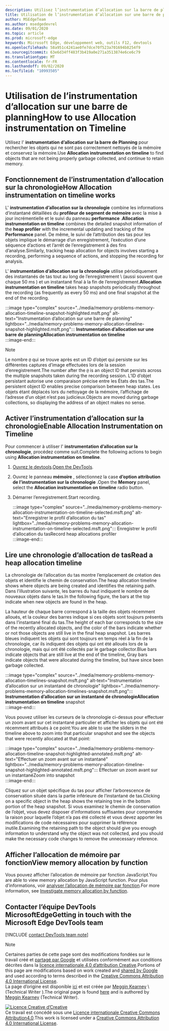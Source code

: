 ```yaml
---
description: Utilisez l’instrumentation d’allocation sur la barre de planning pour rechercher les objets qui ne sont pas correctement nettoyés de la mémoire et conservez la mémoire.
title: Utilisation de l’instrumentation d’allocation sur une barre de planning
author: MSEdgeTeam
ms.author: msedgedevrel
ms.date: 09/01/2020
ms.topic: article
ms.prod: microsoft-edge
keywords: Microsoft Edge, développement web, outils F12, devtools
ms.openlocfilehash: 58a951c4241ae0fe7dce70f523a701694b8254f9
ms.sourcegitcommit: 63e6d34ff483f3b419a0e271a3513874e6ce6c79
ms.translationtype: MT
ms.contentlocale: fr-FR
ms.lasthandoff: 09/02/2020
ms.locfileid: "10993505"
---
```

<!-- Copyright Meggin Kearney 

   Licensed under the Apache License, Version 2.0 (the "License");
   you may not use this file except in compliance with the License.
   You may obtain a copy of the License at

       https://www.apache.org/licenses/LICENSE-2.0

   Unless required by applicable law or agreed to in writing, software
   distributed under the License is distributed on an "AS IS" BASIS,
   WITHOUT WARRANTIES OR CONDITIONS OF ANY KIND, either express or implied.
   See the License for the specific language governing permissions and
   limitations under the License. -->

# <span data-ttu-id="43f6c-104">Utilisation de l’instrumentation d’allocation sur une barre de planning</span><span class="sxs-lookup"><span data-stu-id="43f6c-104">How to use Allocation instrumentation on Timeline</span></span>  

<span data-ttu-id="43f6c-105">Utilisez l' **instrumentation d’allocation sur la barre de Planning** pour rechercher les objets qui ne sont pas correctement nettoyés de la mémoire et conservez la mémoire.</span><span class="sxs-lookup"><span data-stu-id="43f6c-105">Use **Allocation instrumentation on timeline** to find objects that are not being properly garbage collected, and continue to retain memory.</span></span>  

## <span data-ttu-id="43f6c-106">Fonctionnement de l’instrumentation d’allocation sur la chronologie</span><span class="sxs-lookup"><span data-stu-id="43f6c-106">How Allocation instrumentation on timeline works</span></span>  

<span data-ttu-id="43f6c-107">L' **instrumentation d’allocation sur la chronologie** combine les informations d’instantané détaillées du **profileur de segment de mémoire** avec la mise à jour incrémentielle et le suivi du panneau **performance** .</span><span class="sxs-lookup"><span data-stu-id="43f6c-107">**Allocation instrumentation on timeline** combines the detailed snapshot information of the **heap profiler** with the incremental updating and tracking of the **Performance** panel.</span></span>  <span data-ttu-id="43f6c-108">De même, le suivi de l’attribution des tas pour les objets implique le démarrage d’un enregistrement, l’exécution d’une séquence d’actions et l’arrêt de l’enregistrement à des fins d’analyse.</span><span class="sxs-lookup"><span data-stu-id="43f6c-108">Similarly, tracking heap allocation for objects involves starting a recording, performing a sequence of actions, and stopping the recording for analysis.</span></span>  

<!--todo: add profile memory problems (heap profiler) section when available  -->  
<!--todo: add profile evaluate performance (Performance panel) section when available  -->  

<span data-ttu-id="43f6c-109">L' **instrumentation d’allocation sur la chronologie** utilise périodiquement des instantanés de tas tout au long de l’enregistrement \ (aussi souvent que chaque 50 ms \) et un instantané final à la fin de l’enregistrement.</span><span class="sxs-lookup"><span data-stu-id="43f6c-109">**Allocation instrumentation on timeline** takes heap snapshots periodically throughout the recording \(as frequently as every 50 ms\) and one final snapshot at the end of the recording.</span></span>  

:::image type="complex" source="../media/memory-problems-memory-allocation-timeline-snapshot-highlighted.msft.png" alt-text="Instrumentation d’allocation sur une barre de planning" lightbox="../media/memory-problems-memory-allocation-timeline-snapshot-highlighted.msft.png":::
   **<span data-ttu-id="43f6c-111">Instrumentation d’allocation sur une barre de planning</span><span class="sxs-lookup"><span data-stu-id="43f6c-111">Allocation instrumentation on timeline</span></span>**  
:::image-end:::  

> [!NOTE]
> <span data-ttu-id="43f6c-112">Le nombre `@` qui se trouve après est un ID d’objet qui persiste sur les différentes captures d’image effectuées lors de la session d’enregistrement.</span><span class="sxs-lookup"><span data-stu-id="43f6c-112">The number after the `@` is an object ID that persists across the multiple snapshots taken during the recording session.</span></span>  <span data-ttu-id="43f6c-113">L’ID d’objet persistant autorise une comparaison précise entre les États des tas.</span><span class="sxs-lookup"><span data-stu-id="43f6c-113">The persistent object ID enables precise comparison between heap states.</span></span>  <span data-ttu-id="43f6c-114">Les objets étant déplacés lors du nettoyage de la mémoire, l’affichage de l’adresse d’un objet n’est pas judicieux.</span><span class="sxs-lookup"><span data-stu-id="43f6c-114">Objects are moved during garbage collections, so displaying the address of an object makes no sense.</span></span>  

## <span data-ttu-id="43f6c-115">Activer l’instrumentation d’allocation sur la chronologie</span><span class="sxs-lookup"><span data-stu-id="43f6c-115">Enable Allocation Instrumentation on Timeline</span></span>  

<span data-ttu-id="43f6c-116">Pour commencer à utiliser l' **instrumentation d’allocation sur la chronologie**, procédez comme suit.</span><span class="sxs-lookup"><span data-stu-id="43f6c-116">Complete the following actions to begin using **Allocation instrumentation on timeline**.</span></span>  

1.  <span data-ttu-id="43f6c-117">[Ouvrez le devtools][DevtoolsOpenIndex].</span><span class="sxs-lookup"><span data-stu-id="43f6c-117">[Open the DevTools][DevtoolsOpenIndex].</span></span>  
1.  <span data-ttu-id="43f6c-118">Ouvrez le panneau **mémoire** , sélectionnez la case **d’option attribution de l’instrumentation sur la chronologie** .</span><span class="sxs-lookup"><span data-stu-id="43f6c-118">Open the **Memory** panel, select the **Allocation instrumentation on timeline** radio button.</span></span>  
1.  <span data-ttu-id="43f6c-119">Démarrer l’enregistrement.</span><span class="sxs-lookup"><span data-stu-id="43f6c-119">Start recording.</span></span>  
    
    :::image type="complex" source="../media/memory-problems-memory-allocation-instrumentation-on-timeline-selected.msft.png" alt-text="Enregistrer le profil d’allocation du tas" lightbox="../media/memory-problems-memory-allocation-instrumentation-on-timeline-selected.msft.png":::
       <span data-ttu-id="43f6c-121">Enregistrer le profil d’allocation du tas</span><span class="sxs-lookup"><span data-stu-id="43f6c-121">Record heap allocations profiler</span></span>  
    :::image-end:::  
    
## <span data-ttu-id="43f6c-122">Lire une chronologie d’allocation de tas</span><span class="sxs-lookup"><span data-stu-id="43f6c-122">Read a heap allocation timeline</span></span>  

<span data-ttu-id="43f6c-123">La chronologie de l’allocation du tas montre l’emplacement de création des objets et identifie le chemin de conservation.</span><span class="sxs-lookup"><span data-stu-id="43f6c-123">The heap allocation timeline shows where objects are being created and identifies the retaining path.</span></span>  <span data-ttu-id="43f6c-124">Dans l’illustration suivante, les barres du haut indiquent le nombre de nouveaux objets dans le tas.</span><span class="sxs-lookup"><span data-stu-id="43f6c-124">In the following figure, the bars at the top indicate when new objects are found in the heap.</span></span>  

<span data-ttu-id="43f6c-125">La hauteur de chaque barre correspond à la taille des objets récemment alloués, et la couleur des barres indique si ces objets sont toujours présents dans l’instantané final du tas.</span><span class="sxs-lookup"><span data-stu-id="43f6c-125">The height of each bar corresponds to the size of the recently allocated objects, and the color of the bars indicate whether or not those objects are still live in the final heap snapshot.</span></span>  <span data-ttu-id="43f6c-126">Les barres bleues indiquent les objets qui sont toujours en temps réel à la fin de la chronologie, car ils indiquent des objets qui ont été alloués lors de la chronologie, mais qui ont été collectés par le garbage collector.</span><span class="sxs-lookup"><span data-stu-id="43f6c-126">Blue bars indicate objects that are still live at the end of the timeline, Gray bars indicate objects that were allocated during the timeline, but have since been garbage collected.</span></span>  

:::image type="complex" source="../media/memory-problems-memory-allocation-timelines-snapshot.msft.png" alt-text="Instrumentation d’allocation sur un instantané de chronologie" lightbox="../media/memory-problems-memory-allocation-timelines-snapshot.msft.png":::
   <span data-ttu-id="43f6c-128">**Instrumentation d’allocation sur un instantané de chronologie**</span><span class="sxs-lookup"><span data-stu-id="43f6c-128">**Allocation instrumentation on timeline** snapshot</span></span>  
:::image-end:::  

<!--In the following figure, an action was performed 3 times.  The sample program caches five objects, so the last five blue bars are expected.  But the left-most blue bar indicates a potential problem.  -->  
<!--todo: redo figure 4 with multiple click actions  -->  

<span data-ttu-id="43f6c-129">Vous pouvez utiliser les curseurs de la chronologie ci-dessus pour effectuer un zoom avant sur cet instantané particulier et afficher les objets qui ont été récemment attribués à ce point:</span><span class="sxs-lookup"><span data-stu-id="43f6c-129">You are able to use the sliders in the timeline above to zoom into that particular snapshot and see the objects that were recently allocated at that point:</span></span>  

:::image type="complex" source="../media/memory-problems-memory-allocation-timeline-snapshot-highlighted-annotated.msft.png" alt-text="Effectuer un zoom avant sur un instantané" lightbox="../media/memory-problems-memory-allocation-timeline-snapshot-highlighted-annotated.msft.png":::
   <span data-ttu-id="43f6c-131">Effectuer un zoom avant sur un instantané</span><span class="sxs-lookup"><span data-stu-id="43f6c-131">Zoom into snapshot</span></span>  
:::image-end:::  

<span data-ttu-id="43f6c-132">Cliquez sur un objet spécifique du tas pour afficher l’arborescence de conservation située dans la partie inférieure de l’instantané de tas.</span><span class="sxs-lookup"><span data-stu-id="43f6c-132">Clicking on a specific object in the heap shows the retaining tree in the bottom portion of the heap snapshot.</span></span>  <span data-ttu-id="43f6c-133">Si vous examinez le chemin de conservation de l’objet, vous devez disposer d’informations suffisantes pour comprendre la raison pour laquelle l’objet n’a pas été collecté et vous devez apporter les modifications de code nécessaires pour supprimer la référence inutile.</span><span class="sxs-lookup"><span data-stu-id="43f6c-133">Examining the retaining path to the object should give you enough information to understand why the object was not collected, and you should make the necessary code changes to remove the unnecessary reference.</span></span>  

## <span data-ttu-id="43f6c-134">Afficher l’allocation de mémoire par fonction</span><span class="sxs-lookup"><span data-stu-id="43f6c-134">View memory allocation by function</span></span>  

<span data-ttu-id="43f6c-135">Vous pouvez afficher l’allocation de mémoire par fonction JavaScript.</span><span class="sxs-lookup"><span data-stu-id="43f6c-135">You are able to view memory allocation by JavaScript function.</span></span>  <span data-ttu-id="43f6c-136">Pour plus d’informations, voir [analyser l’allocation de mémoire par fonction][DevtoolsMemoryProblemsIndexInvestigateMemoryAllocationFunction].</span><span class="sxs-lookup"><span data-stu-id="43f6c-136">For more information, see [Investigate memory allocation by function][DevtoolsMemoryProblemsIndexInvestigateMemoryAllocationFunction].</span></span>  

## <span data-ttu-id="43f6c-137">Contacter l’équipe DevTools MicrosoftEdge</span><span class="sxs-lookup"><span data-stu-id="43f6c-137">Getting in touch with the Microsoft Edge DevTools team</span></span>  

[!INCLUDE [contact DevTools team note](../includes/contact-devtools-team-note.md)]  

<!-- links -->  

[DevToolsOpenIndex]: ../open.md "Ouvrir Microsoft Edge (chrome) DevTools | Documents Microsoft"
[DevtoolsMemoryProblemsIndexInvestigateMemoryAllocationFunction]: ./index.md#investigate-memory-allocation-by-function "Analyser l’allocation de mémoire par fonction-résoudre les problèmes de mémoire Documents Microsoft"  

<!--[HeapProfiler]: ./heap-snapshots.md "How to Record Heap Snapshots"  -->  
<!--[PerformancePanel]: ../profile/evaluate-performance/timeline-tool ""  -->  

[MicrosoftEdgeChannel]: https://www.microsoftedgeinsider.com/download "Télécharger un canal Microsoft Edge"  

> [!NOTE]
> <span data-ttu-id="43f6c-141">Certaines parties de cette page sont des modifications fondées sur le travail créé et [partagé par Google][GoogleSitePolicies] et utilisées conformément aux conditions décrites dans la [licence internationale 4,0 d’attribution Creative][CCA4IL].</span><span class="sxs-lookup"><span data-stu-id="43f6c-141">Portions of this page are modifications based on work created and [shared by Google][GoogleSitePolicies] and used according to terms described in the [Creative Commons Attribution 4.0 International License][CCA4IL].</span></span>  
> <span data-ttu-id="43f6c-142">La page d’origine est disponible [ici](https://developers.google.com/web/tools/chrome-devtools/memory-problems/allocation-profiler) et est créée par [Meggin Kearney][MegginKearney] \ (Technical Writer \).</span><span class="sxs-lookup"><span data-stu-id="43f6c-142">The original page is found [here](https://developers.google.com/web/tools/chrome-devtools/memory-problems/allocation-profiler) and is authored by [Meggin Kearney][MegginKearney] \(Technical Writer\).</span></span>  

[![Licence Creative d’Creative][CCby4Image]][CCA4IL]  
<span data-ttu-id="43f6c-144">Ce travail est concédé sous une [Licence internationale Creative Commons Attribution4.0][CCA4IL].</span><span class="sxs-lookup"><span data-stu-id="43f6c-144">This work is licensed under a [Creative Commons Attribution 4.0 International License][CCA4IL].</span></span>  

[CCA4IL]: https://creativecommons.org/licenses/by/4.0  
[CCby4Image]: https://i.creativecommons.org/l/by/4.0/88x31.png  
[GoogleSitePolicies]: https://developers.google.com/terms/site-policies  
[KayceBasques]: https://developers.google.com/web/resources/contributors/kaycebasques  
[MegginKearney]: https://developers.google.com/web/resources/contributors/megginkearney  
